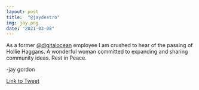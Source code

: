 ```yaml
---
layout: post
title:  "@jaydestro"
img: jay.png
date: "2021-03-08"
---
```


As a former [@digitalocean](https://twitter.com/digitalocean) employee I am crushed to hear of the passing of Hollie Haggans. A wonderful woman committed to expanding and sharing community ideas.  Rest in Peace.

-jay gordon

[Link to Tweet](https://twitter.com/jaydestro/status/1368989467692986369)
